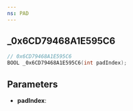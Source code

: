 ```yaml
---
ns: PAD
---
```

## _0x6CD79468A1E595C6

```c
// 0x6CD79468A1E595C6
BOOL _0x6CD79468A1E595C6(int padIndex);
```

## Parameters
* **padIndex**:
